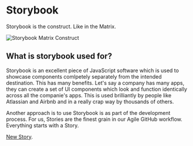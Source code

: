 # Storybook

Storybook is the construct. Like in the Matrix.

![Storybook Matrix Construct](https://firebasestorage.googleapis.com/v0/b/codeworx-storybook.appspot.com/o/storybook_matrix_construct.jpg?alt=media&token=445359bc-a2e6-4afa-a7cd-c0ecef8d0d11)

## What is storybook used for? 

Storybook is an excellent piece of JavaScript software which is used to showcase components comlpetely separately from the intended destination. This has many benefits. Let's say a company has many apps, they can create a set of UI components which look and function identically across all the companie's apps. This is used brilliantly by people like Atlassian and Airbnb and in a really crap way by thousands of others.

Another approach is to use Storybook is as part of the development process. For us, Stories are the finest grain in our Agile GitHub workflow. Everything starts with a Story.

[New Story](https://github.com/listingslab-software/storybook/issues/new/choose).
